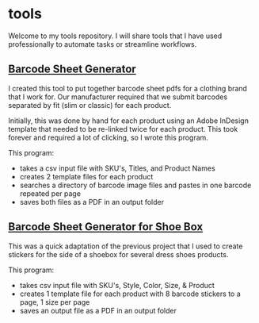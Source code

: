 # tools

Welcome to my tools repository. I will share tools that I have used professionally to automate tasks or streamline workflows.

## [Barcode Sheet Generator](https://github.com/mhelltt/tools/tree/main/barcodes)
I created this tool to put together barcode sheet pdfs for a clothing brand that I work for. Our manufacturer required that we submit barcodes separated by fit (slim or classic) for each product.

Initially, this was done by hand for each product using an Adobe InDesign template that needed to be re-linked twice for each product. This took forever and required a lot of clicking, so I wrote this program.

This program:  
* takes a csv input file with SKU's, Titles, and Product Names
* creates 2 template files for each product
* searches a directory of barcode image files and pastes in one barcode repeated per page
* saves both files as a PDF in an output folder

## [Barcode Sheet Generator for Shoe Box](https://github.com/mhelltt/tools/tree/main/barcodes-shoes)
This was a quick adaptation of the previous project that I used to create stickers for the side of a shoebox for several dress shoes products.

This program:
* takes csv input file with SKU's, Style, Color, Size, & Product
* creates 1 template file for each product with 8 barcode stickers to a page, 1 size per page
* saves an output file as a PDF in an output folder
